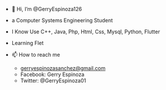 - 👋 Hi, I’m @GerryEspinoza126
- a Computer Systems Engineering Student
- I Know Use C++, Java, Php, Html, Css, Mysql, Python, Flutter
- Learning Flet
- 📫 How to reach me 
      
    - gerryespinozasanchez@gmail.com
    - Facebook: Gerry Espinoza
    - Twitter: @GerryEspinoza01

<!---
GerryEspinoza126/GerryEspinoza126 is a ✨ special ✨ repository because its `README.md` (this file) appears on your GitHub profile.
You can click the Preview link to take a look at your changes.
--->
